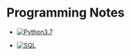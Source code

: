 # Programming Notes

- [![Python3.7](https://img.shields.io/badge/Python-3.7-blue.svg)](https://github.com/YenLinWu/Coding_Notes/tree/main/Python%20Syntax)
* [![SQL](https://img.shields.io/badge/SQL-MySQL-green.svg)](https://github.com/YenLinWu/Coding_Notes/tree/main/SQL%20Syntax)
